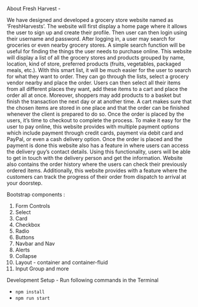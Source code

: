 About Fresh Harvest - 

We have designed and developed a grocery store website named as ‘FreshHarvests’. 
The website will first display a home page where it allows the user to sign up and create their profile. Then user can then login using their username and password. After logging in, a user may search for groceries or even nearby grocery stores. A simple search function will be useful for finding the things the user needs to purchase online. This website will display a list of all the grocery stores and products grouped by name, location, kind of store, preferred products (fruits, vegetables, packaged meals, etc.). With this smart list, it will be much easier for the user to search for what they want to order. They can go through the lists, select a grocery vendor nearby and place the order. Users can then select all their items from all different places they want, add these items to a cart and place the order all at once. Moreover, shoppers may add products to a basket but finish the transaction the next day or at another time. A cart makes sure that the chosen items are stored in one place and that the order can be finished whenever the client is prepared to do so. Once the order is placed by the users, it’s time to checkout to complete the process. To make it easy for the user to pay online, this website provides with multiple payment options which include payment through credit cards, payment via debit card and PayPal, or even a cash delivery option. Once the order is placed and the payment is done this website also has a feature in where users can access the delivery guy’s contact details. Using this functionality, users will be able to get in touch with the delivery person and get the information. Website also contains the order history where the users can check their previously ordered items. Additionally, this website provides with a feature where the customers can track the progress of their order from dispatch to arrival at your doorstep.

Bootstrap components :
1. Form Controls
2. Select
3. Card
4. Checkbox
5. Radio
6. Buttons
7. Navbar and Nav
8. Alerts
9. Collapse
10. Layout - container and container-fluid
11. Input Group and more

Development Setup - Run following commands in the Terminal
- `npm install`
- `npm run start`

